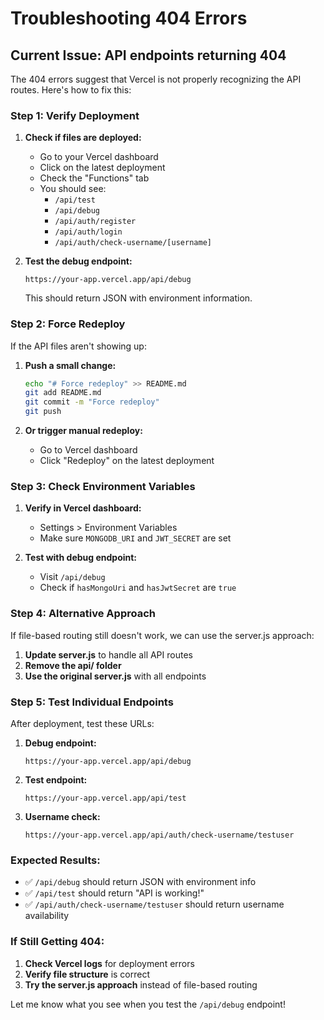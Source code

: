 # Troubleshooting 404 Errors

## Current Issue: API endpoints returning 404

The 404 errors suggest that Vercel is not properly recognizing the API routes. Here's how to fix this:

### Step 1: Verify Deployment

1. **Check if files are deployed:**
   - Go to your Vercel dashboard
   - Click on the latest deployment
   - Check the "Functions" tab
   - You should see:
     - `/api/test`
     - `/api/debug`
     - `/api/auth/register`
     - `/api/auth/login`
     - `/api/auth/check-username/[username]`

2. **Test the debug endpoint:**
   ```
   https://your-app.vercel.app/api/debug
   ```
   This should return JSON with environment information.

### Step 2: Force Redeploy

If the API files aren't showing up:

1. **Push a small change:**
   ```bash
   echo "# Force redeploy" >> README.md
   git add README.md
   git commit -m "Force redeploy"
   git push
   ```

2. **Or trigger manual redeploy:**
   - Go to Vercel dashboard
   - Click "Redeploy" on the latest deployment

### Step 3: Check Environment Variables

1. **Verify in Vercel dashboard:**
   - Settings > Environment Variables
   - Make sure `MONGODB_URI` and `JWT_SECRET` are set

2. **Test with debug endpoint:**
   - Visit `/api/debug`
   - Check if `hasMongoUri` and `hasJwtSecret` are `true`

### Step 4: Alternative Approach

If file-based routing still doesn't work, we can use the server.js approach:

1. **Update server.js** to handle all API routes
2. **Remove the api/ folder** 
3. **Use the original server.js** with all endpoints

### Step 5: Test Individual Endpoints

After deployment, test these URLs:

1. **Debug endpoint:**
   ```
   https://your-app.vercel.app/api/debug
   ```

2. **Test endpoint:**
   ```
   https://your-app.vercel.app/api/test
   ```

3. **Username check:**
   ```
   https://your-app.vercel.app/api/auth/check-username/testuser
   ```

### Expected Results:

- ✅ `/api/debug` should return JSON with environment info
- ✅ `/api/test` should return "API is working!"
- ✅ `/api/auth/check-username/testuser` should return username availability

### If Still Getting 404:

1. **Check Vercel logs** for deployment errors
2. **Verify file structure** is correct
3. **Try the server.js approach** instead of file-based routing

Let me know what you see when you test the `/api/debug` endpoint!
